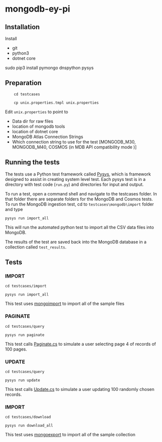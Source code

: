# mongodb-ey-pi

## Installation

Install

* git
* python3
* dotnet core

sudo pip3 install pymongo dnspython pysys

## Preparation

``` 
    cd testcases

    cp unix.properties.tmpl unix.properties
```

Edit `unix.properties` to point to

* Data dir for raw files
* location of mongodb tools
* location of dotnet core
* MongoDB Atlas Connection Strings
* Which connection string to use for the test [MONGODB_M30, MONGODB_M40, COSMOS (in MDB API compatibility mode  )]

## Running the tests

The tests use a Python test framework called [Pysys](https://github.com/pysys-test/pysys-test), which is framework designed to assist in creating system level test. Each pysys test is in a directory with test code (```run.py```) and directories for input and output.

To run a test, open a command shell and navigate to the testcases folder. In that folder there are separate folders for the MongoDB and Cosmos tests. To run the MongoDB ingestion test, cd to ```testcases\mongodb\import``` folder and type

```pysys run import_all```

This will run the automated python test to import all the CSV data files into MongoDB.

The results of the test are saved back into the MongoDB database in a collection called ```test_results```.

## Tests

### IMPORT

```
cd testcases/import

pysys run import_all
```

This test uses [mongoimport](https://docs.mongodb.com/manual/reference/program/mongoimport/) to import all of the sample files

### PAGINATE

```
cd testcases/query

pysys run paginate
```

This test calls [Paginate.cs](eypi_dotnet/tests/Paginate.cs) to simulate a user selecting page 4 of records of 100 pages.

### UPDATE

```
cd testcases/query

pysys run update
```

This test calls [Update.cs](eypi_dotnet/tests/Update.cs) to simulate a user updating 100 randomly chosen records.

### IMPORT

```
cd testcases/download

pysys run download_all
```

This test uses [mongoexport](https://docs.mongodb.com/manual/reference/program/mongoexport/) to import all of the sample collection

